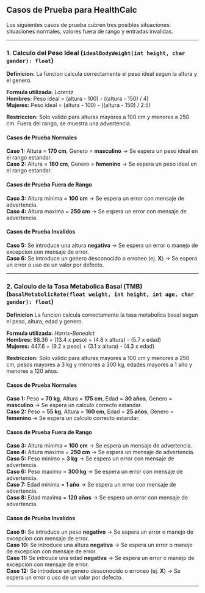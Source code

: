 
## Casos de Prueba para HealthCalc

 Los siguientes casos de prueba cubren tres posibles situaciones: situaciones normales, valores fuera de rango y entradas invalidas.

---

### **1. Calculo del Peso Ideal** (`idealBodyWeight(int height, char gender): float`)

**Definicion:** La funcion calcula correctamente el peso ideal segun la altura y el genero.

**Formula utilizada:** *Lorentz*  
**Hombres:** Peso ideal = (altura - 100) - ((altura - 150) / 4)  
**Mujeres:** Peso ideal = (altura - 100) - ((altura - 150) / 2.5)  

**Restriccion:** Solo valido para alturas mayores a 100 cm y menores a 250 cm. Fuera del rango, se muestra una advertencia.

#### **Casos de Prueba Normales**
**Caso 1:** Altura = **170 cm**, Genero = **masculino** -> Se espera un peso ideal en el rango estandar.  
**Caso 2:** Altura = **160 cm**, Genero = **femenino** -> Se espera un peso ideal en el rango estandar.  

#### **Casos de Prueba Fuera de Rango**
**Caso 3:** Altura minima = **100 cm** -> Se espera un error con mensaje de advertencia.  
**Caso 4:** Altura maxima = **250 cm** -> Se espera un error con mensaje de advertencia.  

#### **Casos de Prueba Invalidos**
**Caso 5:** Se introduce una altura **negativa** -> Se espera un error o manejo de excepcion con mensaje de error.  
**Caso 6:** Se introduce un genero desconocido o erroneo (ej. **X**) -> Se espera un error o uso de un valor por defecto.  

---

### **2. Calculo de la Tasa Metabolica Basal (TMB)** (`basalMetabolicRate(float weight, int height, int age, char gender): float`)

**Definicion** La funcion calcula correctamente la tasa metabolica basal segun el peso, altura, edad y genero.

**Formula utilizada:** *Harris-Benedict*  
**Hombres:** 88.36 + (13.4 x peso) + (4.8 x altura) - (5.7 x edad)  
**Mujeres:** 447.6 + (9.2 x peso) + (3.1 x altura) - (4.3 x edad)  

**Restriccion:** Solo valido para alturas mayores a 100 cm y menores a 250 cm, pesos mayores a 3 kg y menores a 300 kg, edades mayores a 1 año y menores a 120 años.

#### **Casos de Prueba Normales**
**Caso 1:** Peso = **70 kg**, Altura = **175 cm**, Edad = **30 años**, Genero = **masculino** -> Se espera un calculo correcto estandar.  
**Caso 2:** Peso = **55 kg**, Altura = **160 cm**, Edad = **25 años**, Genero = **femenino** -> Se espera un calculo correcto estandar.  

#### **Casos de Prueba Fuera de Rango**
**Caso 3:** Altura minima = **100 cm** -> Se espera un mensaje de advertencia.  
**Caso 4:** Altura maxima = **250 cm** -> Se espera un mensaje de advertencia.
**Caso 5:** Peso minimo = **3 kg** -> Se espera un error con mensaje de advertencia.  
**Caso 6:** Peso maximo = **300 kg** -> Se espera un error con mensaje de advertencia.  
**Caso 7:** Edad minima = **1 año** -> Se espera un error con mensaje de advertencia.  
**Caso 8:** Edad maxima = **120 años** -> Se espera un error con mensaje de advertencia. 

#### **Casos de Prueba Invalidos**
**Caso 9:** Se introduce un peso **negativo** -> Se espera un error o manejo de excepcion con mensaje de error.  
**Caso 10:** Se introduce una altura **negativa** -> Se espera un error o manejo de excepcion con mensaje de error.  
**Caso 11:** Se introuce una edad **negativa** -> Se espera un error o manejo de excepcion con mensaje de error.  
**Caso 12:** Se introduce un genero desconocido o erroneo (ej. **X**) -> Se espera un error o uso de un valor por defecto.  

---
